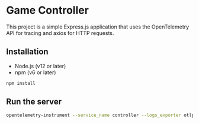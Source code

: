 # Game Controller
This project is a simple Express.js application that uses the OpenTelemetry API for tracing and axios for HTTP requests.


## Installation
* Node.js (v12 or later)
* npm (v6 or later)


```bash
npm install
```

## Run the server

```bash
opentelemetry-instrument --service_name controller --logs_exporter otlp node controller.js
```

